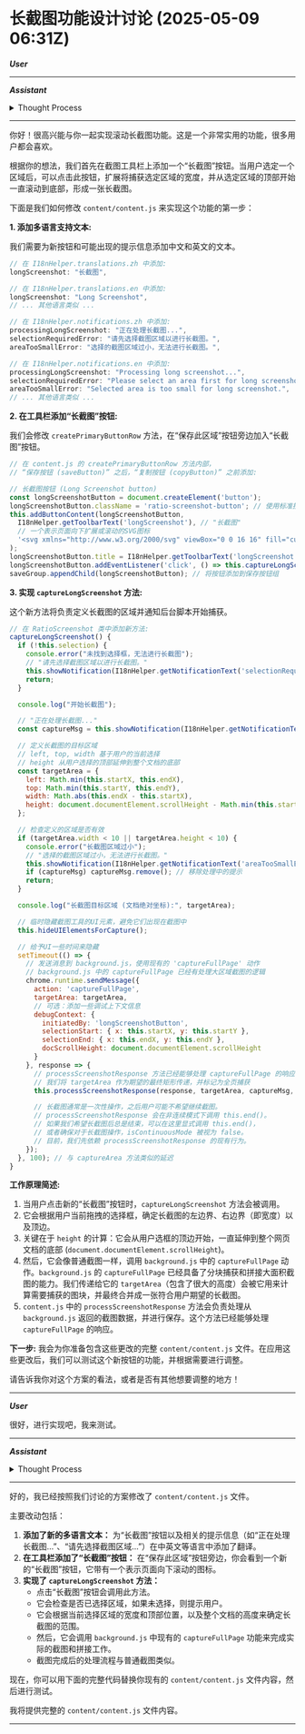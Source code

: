 <!-- Generated by SpecStory -->

# 长截图功能设计讨论 (2025-05-09 06:31Z)

_**User**_



---

_**Assistant**_

<think><details><summary>Thought Process</summary>The user wants to add a "scrolling screenshot" (long screenshot) feature.
This feature should be accessible from the screenshot toolbar.
When the user clicks the "long screenshot" button, the extension should capture a scrolling screenshot based on the dimensions (width and height) selected by the user.

Here's a plan:
1.  **Modify `popup.html`**:
    *   Add a new button to the toolbar for "Long Screenshot".
    *   This button will likely trigger a new mode or a specific action.
2.  **Modify `content.js`**:
    *   Update `createToolbar()` to include the new "Long Screenshot" button.
    *   Add an event listener for this new button.
    *   When clicked, it should initiate the long screenshot process. This will involve:
        *   Getting the current selection dimensions (`this.startX`, `this.startY`, `this.endX`, `this.endY`).
        *   Sending a message to `background.js` with the action `captureFullPage` (or a new similar action if needed) and the target area dimensions.
    *   The `captureFullPage` message handler in `background.js` already seems to implement a tiling mechanism for capturing large areas. We need to ensure it correctly uses the user-defined selection rectangle.
3.  **Review `background.js`**:
    *   The `captureFullPage` action and its helper functions (`captureFullPageByTiles`, `calculateTiles`, `captureNextTile`, `mergeAndProcessTiles`) seem to be the core logic for capturing large areas.
    *   The crucial part will be how `targetArea` (passed from `content.js`) is used in `calculateTiles` and `mergeAndProcessTiles`. The `targetArea` should represent the user's selection.
    *   The `captureFullPageByTiles` function scrolls the page and captures tiles. The `mergeAndProcessTiles` then combines these tiles, cropping to the `targetArea`.

Let's start by adding the button to the toolbar in `content.js`.

**Step 1: Add "Long Screenshot" button to the toolbar in `content.js`**

I need to modify the `createPrimaryButtonRow` function in `content/content.js` to add a "Long Screenshot" (长截图) button. This button should be placed appropriately, perhaps next to the "Save This Area" button or in a new group.

Let's consider the user flow:
1. User initiates screenshot (either normal or inspect mode).
2. User draws a selection box.
3. Toolbar appears.
4. If the user wants a long screenshot of the selected *width* and *as much height as possible down to the selection's bottom edge extended for the full page*, they click "Long Screenshot".

The current `captureFullPage` in `background.js` takes a `targetArea`.
When the "Long Screenshot" button is clicked in `content.js`:
- The `width` of the long screenshot will be `Math.abs(this.endX - this.startX)`.
- The `startX` (left) of the long screenshot will be `Math.min(this.startX, this.endX)`.
- The `startY` (top) of the long screenshot will be `Math.min(this.startY, this.endY)`.
- The `height` of the long screenshot needs to be the full scrollable height of the content within that selected width, starting from `startY`. This is the tricky part.

The current `captureFullPage` in `background.js` takes a `targetArea` which includes `width` and `height`.
If the user defines a box, they are defining a specific rectangular area. If they click "Long Screenshot", it implies they want to capture the *width* of their selection, but the *height* should extend downwards for the entire scrollable content *within that width*.

Let's refine the "Long Screenshot" behavior:
- User selects an area. The width of this area (`selectedWidth = Math.abs(this.endX - this.startX)`) and the horizontal position (`selectedX = Math.min(this.startX, this.endX)`) are important.
- The top of the long screenshot will be `selectedY = Math.min(this.startY, this.endY)`.
- The bottom of the long screenshot will effectively be the bottom of the page content that fits within the `selectedWidth` starting from `selectedX`.

The `background.js` `captureFullPage` function already scrolls and stitches. It needs a `targetArea` {left, top, width, height}.
When the "Long Screenshot" button is clicked in `content.js`:
- `targetArea.left = Math.min(this.startX, this.endX)`
- `targetArea.top = Math.min(this.startY, this.endY)`
- `targetArea.width = Math.abs(this.endX - this.startX)`
- `targetArea.height` should be the total scrollable height of the page, or at least from `targetArea.top` to the bottom of the document.

The `background.js` function `captureFullPageByTiles` calculates tiles based on `targetArea` and `viewportInfo`.
The `calculateTiles` function:
`const endRow = Math.ceil((targetArea.top + targetArea.height) / effectiveHeight);`
This means `targetArea.height` needs to be set correctly.

Perhaps the `content.js` should first determine the full scrollable height of the page.
```javascript
// In content.js, when "Long Screenshot" is clicked:
const selectedRect = {
  left: Math.min(this.startX, this.endX),
  top: Math.min(this.startY, this.endY),
  width: Math.abs(this.endX - this.startX),
  // Calculate the height from the top of the selection to the bottom of the document
  height: document.documentElement.scrollHeight - Math.min(this.startY, this.endY)
};
// Then send this selectedRect as targetArea to background.js
```

This seems like a reasonable approach. The `background.js` tiling mechanism should then handle capturing this large area.

Let's add the button first. I'll put it in the `saveGroup` next to "Save This Area".

New button: "长截图" (Long Screenshot).
Icon: Maybe something like `fas fa-arrows-alt-v` (for vertical expansion).

Let's check available FontAwesome icons.
`fas fa-arrows-alt-v` seems appropriate. Or `fas fa-sort-amount-down`.
Let's use `<svg xmlns="http://www.w3.org/2000/svg" viewBox="0 0 16 16"><path fill="currentColor" d="M4 14V2h1v12H4zm4-10.5L9.5 5H7V3.5zm3.5 1.036L10.5 2H13v2.536zM8 10.5V12h2.5L13 10.501zm0-4L9.5 8H7V6.5z"/></svg>` (similar to a scroll down icon). A simpler one: `<svg xmlns="http://www.w3.org/2000/svg" viewBox="0 0 16 16"><path fill="currentColor" d="M8 2a.5.5 0 0 1 .5.5v10.793l2.146-2.147a.5.5 0 0 1 .708.708l-3 3a.5.5 0 0 1-.708 0l-3-3a.5.5 0 1 1 .708-.708L7.5 13.293V2.5A.5.5 0 0 1 8 2z"/></svg>` (arrow down).
Or perhaps `<svg xmlns="http://www.w3.org/2000/svg" viewBox="0 0 16 16"><path fill="currentColor" d="M3 5.5a.5.5 0 0 1 .5-.5h9a.5.5 0 0 1 0 1h-9a.5.5 0 0 1-.5-.5zM3 8a.5.5 0 0 1 .5-.5h9a.5.5 0 0 1 0 1h-9A.5.5 0 0 1 3 8zm0 2.5a.5.5 0 0 1 .5-.5h9a.5.5 0 0 1 0 1h-9a.5.5 0 0 1-.5-.5zM2 1a1 1 0 0 1 1-1h10a1 1 0 0 1 1 1v14a1 1 0 0 1-1 1H3a1 1 0 0 1-1-1V1zm11 1H3v12h10V2z"/></svg>` (document with lines)

Let's use a descriptive SVG that implies scrolling or extending.
A simple "scroll" icon:
`<svg xmlns="http://www.w3.org/2000/svg" viewBox="0 0 16 16" fill="currentColor"><path d="M8 15A7 7 0 1 0 8 1a7 7 0 0 0 0 14zM7 5a1 1 0 0 1 2 0v2.586l1.293-1.293a1 1 0 1 1 1.414 1.414l-3 3a1 1 0 0 1-1.414 0l-3-3a1 1 0 1 1 1.414-1.414L7 7.586V5z"/></svg>`
This looks like a download button.

How about:
`<svg xmlns="http://www.w3.org/2000/svg" viewBox="0 0 16 16" fill="currentColor"><path fill-rule="evenodd" d="M4.5 2A1.5 1.5 0 0 0 3 3.5v9A1.5 1.5 0 0 0 4.5 14h7a1.5 1.5 0 0 0 1.5-1.5v-9A1.5 1.5 0 0 0 11.5 2h-7zM4 5h8V3.5a.5.5 0 0 0-.5-.5h-7a.5.5 0 0 0-.5.5V5zm0 2.5h8V6H4v1.5zm0 1H4v1.5h8V8.5H4zm8 1.5H4V11h8v-.5zm0 1.5H4v.5a.5.5 0 0 0 .5.5h7a.5.5 0 0 0 .5-.5V12zM7.5 7h1v1h-1V7z"/><path d="M1.5 5.5a.5.5 0 0 1 .5-.5H1a.5.5 0 0 1 0 1H2a.5.5 0 0 1-.5-.5zm13 0a.5.5 0 0 1 .5-.5h-.5a.5.5 0 0 1 0 1H14a.5.5 0 0 1-.5-.5zm0 2a.5.5 0 0 1 .5-.5h-.5a.5.5 0 0 1 0 1H14a.5.5 0 0 1-.5-.5zm-13 0a.5.5 0 0 1 .5-.5H1a.5.5 0 0 1 0 1H2a.5.5 0 0 1-.5-.5zm13 2a.5.5 0 0 1 .5-.5h-.5a.5.5 0 0 1 0 1H14a.5.5 0 0 1-.5-.5zm-13 0a.5.5 0 0 1 .5-.5H1a.5.5 0 0 1 0 1H2a.5.5 0 0 1-.5-.5z"/></svg>`
This is complex. Let's use FontAwesome's `fa-arrows-alt-v`.
The `content.js` already uses inline SVGs, so I should provide one.

Let's try a "expand vertically" icon:
SVG for "expand vertically" / "long screenshot":
`<svg xmlns="http://www.w3.org/2000/svg" viewBox="0 0 16 16"><path fill="currentColor" d="M8 1a.5.5 0 0 1 .5.5V3h2.5a.5.5 0 0 1 0 1H8.5v1.5H11a.5.5 0 0 1 0 1H8.5V8H11a.5.5 0 0 1 0 1H8.5v1.5H11a.5.5 0 0 1 0 1H8.5V13h2.5a.5.5 0 0 1 0 1H8.5v1.5a.5.5 0 0 1-1 0V14H5a.5.5 0 0 1 0-1h2.5V11.5H5a.5.5 0 0 1 0-1h2.5V9H5a.5.5 0 0 1 0-1h2.5V6.5H5a.5.5 0 0 1 0-1h2.5V3.5H5a.5.5 0 0 1 0-1h2.5V1.5A.5.5 0 0 1 8 1z"/></svg>`
This represents a scrollbar with expand arrows.

Or simpler:
`<svg xmlns="http://www.w3.org/2000/svg" viewBox="0 0 16 16"><path fill="currentColor" d="M4 2h8v2H4V2zm0 3h8v2H4V5zm0 3h8v2H4V8zm0 3h8v2H4v-2zm-1 3.5a.5.5 0 0 0 .5.5h9a.5.5 0 0 0 .5-.5v-1a.5.5 0 0 0-.5-.5h-9a.5.5 0 0 0-.5.5v1zM3.5 0a.5.5 0 0 0-.5.5v1a.5.5 0 0 0 .5.5h9a.5.5 0 0 0 .5-.5v-1a.5.5 0 0 0-.5-.5h-9z"/></svg>`
No, this is like list items.

Let's use the "scroll" icon often seen in UIs:
`<svg xmlns="http://www.w3.org/2000/svg" viewBox="0 0 16 16"><path fill="currentColor" d="M2 2a2 2 0 0 1 2-2h8a2 2 0 0 1 2 2v12a2 2 0 0 1-2 2H4a2 2 0 0 1-2-2V2zm4.5 1.5a.5.5 0 0 0-.5.5v2a.5.5 0 0 0 .5.5h3a.5.5 0 0 0 .5-.5v-2a.5.5 0 0 0-.5-.5h-3z"/></svg>` (A rectangle with a smaller rectangle inside, like a scroll thumb).

Okay, I'll add this button. The text will be "长截图" (Long Screenshot).

The action for this button:
1. Define `targetArea`:
   - `left`: `Math.min(this.startX, this.endX)`
   - `top`: `Math.min(this.startY, this.endY)`
   - `width`: `Math.abs(this.endX - this.startX)`
   - `height`: `document.documentElement.scrollHeight - Math.min(this.startY, this.endY)`
   - This height ensures it captures from the selection's top to the very bottom of the page.

2. Send message to `background.js`:
   ```javascript
   chrome.runtime.sendMessage({
     action: 'captureFullPage', // Use the existing action
     targetArea: {
       left: Math.min(this.startX, this.endX),
       top: Math.min(this.startY, this.endY),
       width: Math.abs(this.endX - this.startX),
       height: document.documentElement.scrollHeight - Math.min(this.startY, this.endY)
       // also pass isLongScreenshot: true? or rely on the huge height?
       // The background script already has logic to handle large areas.
     }
   }, response => {
     // ... existing response handling ...
     this.processScreenshotResponse(response, targetArea, captureMsg, true);
   });
   ```

The `processScreenshotResponse` in `content.js` also takes `rect` (which is the `targetArea` here) and `isFullPageCapture`. This seems to align.

Let's check `background.js` `captureFullPage` and `captureFullPageByTiles`:
- `captureFullPage` gets `message.targetArea`.
- `captureFullPageByTiles` gets this `targetArea`.
- `calculateTiles` uses `targetArea.left`, `targetArea.top`, `targetArea.width`, `targetArea.height` to determine the grid of tiles.
- `mergeAndProcessTiles` uses `targetArea` to create the final merged canvas of `targetArea.width` and `targetArea.height`, and then draws tiles onto it, effectively cropping to this `targetArea`.

This flow seems correct. The `background.js` logic should be able to handle the large height defined for the long screenshot.

The I18n key for "Long Screenshot" will be `longScreenshot`.
In `I18nHelper.getToolbarText`:
```javascript
zh: {
  // ...
  longScreenshot: "长截图",
  // ...
},
en: {
  // ...
  longScreenshot: "Long Screenshot",
  // ...
}
// Add for other languages too.
```</details></think>

---



---

<think><details><summary>Thought Process</summary>I will add for Chinese and English for now as per the user's language and typical fallback.

The placement of the button in `createPrimaryButtonRow`:
I'll add it to the `saveGroup` next to the "Save This Area" button.

```javascript
// In content.js createPrimaryButtonRow()
// ...
// Save button
const saveButton = document.createElement('button');
// ...
saveGroup.appendChild(saveButton);

// Long Screenshot button (NEW)
const longScreenshotButton = document.createElement('button');
longScreenshotButton.className = 'ratio-screenshot-button'; // Not primary, as "Save" is the main action
this.addButtonContent(longScreenshotButton,
  I18nHelper.getToolbarText('longScreenshot'),
  '<svg xmlns="http://www.w3.org/2000/svg" viewBox="0 0 16 16"><path fill="currentColor" d="M3 2a1 1 0 0 0-1 1v10a1 1 0 0 0 1 1h10a1 1 0 0 0 1-1V3a1 1 0 0 0-1-1H3zm1 1h8v2H4V3zm0 3h8v2H4V6zm0 3h8v2H4V9zm0 3h8v2H4v-2zM1.5 3.5a.5.5 0 0 1 0-1H2V1.5a.5.5 0 0 1 1 0V2h8V1.5a.5.5 0 0 1 1 0V2h.5a.5.5 0 0 1 0 1H14v8h.5a.5.5 0 0 1 0 1H14v.5a.5.5 0 0 1-1 0V14H4v.5a.5.5 0 0 1-1 0V14h-.5a.5.5 0 0 1 0-1H2V3.5H1.5z"/></svg>' // Icon representing an extended page or scroll
);
longScreenshotButton.title = I18nHelper.getToolbarText('longScreenshot');
longScreenshotButton.addEventListener('click', () => this.captureLongScreenshot());
saveGroup.appendChild(longScreenshotButton);

// Copy button
// ...
```
The SVG icon needs to be good. Let's use a simpler scroll-like icon for "Long Screenshot".
`<svg xmlns="http://www.w3.org/2000/svg" viewBox="0 0 16 16" fill="currentColor"><path d="M2 2a2 2 0 0 1 2-2h8a2 2 0 0 1 2 2v12a2 2 0 0 1-2 2H4a2 2 0 0 1-2-2V2zm3 2a.5.5 0 0 0-.5.5v1.5a.5.5 0 0 0 .5.5h5a.5.5 0 0 0 .5-.5V4.5a.5.5 0 0 0-.5-.5h-5zM8 9a1 1 0 0 0-1 1v1.586l-1.293-1.293a1 1 0 0 0-1.414 1.414l3 3a1 1 0 0 0 1.414 0l3-3a1 1 0 0 0-1.414-1.414L9 11.586V10a1 1 0 0 0-1-1z"/></svg>`
This icon is a page with a scroll bar and down arrow.

New method `captureLongScreenshot()` in `content.js`:
```javascript
captureLongScreenshot() {
  if (!this.selection) {
    console.error("未找到选择框，无法进行长截图");
    this.showNotification(I18nHelper.getNotificationText('selectionRequiredError') || "Please select an area first for long screenshot.", 3000); // Need new i18n key
    return;
  }

  console.log("开始长截图");

  const captureMsg = this.showNotification(I18nHelper.getNotificationText('processingLongScreenshot') || "Processing long screenshot..."); // Need new i18n key

  const targetArea = {
    left: Math.min(this.startX, this.endX),
    top: Math.min(this.startY, this.endY),
    width: Math.abs(this.endX - this.startX),
    height: document.documentElement.scrollHeight - Math.min(this.startY, this.endY) // From selection top to document bottom
  };

  if (targetArea.width < 10 || targetArea.height < 10) {
    console.error("长截图区域过小");
    this.showNotification(I18nHelper.getNotificationText('areaTooSmallError') || "Selected area is too small for long screenshot.", 3000); // Need new i18n key
    if (captureMsg) captureMsg.remove();
    return;
  }

  console.log("长截图目标区域 (绝对坐标):", targetArea);

  this.hideUIElementsForCapture();

  setTimeout(() => {
    chrome.runtime.sendMessage({
      action: 'captureFullPage',
      targetArea: targetArea,
      // Add some context for debugging in background.js if needed
      debugContext: {
        initiatedBy: 'longScreenshotButton',
        selectionStart: { x: this.startX, y: this.startY },
        selectionEnd: { x: this.endX, y: this.endY },
        docScrollHeight: document.documentElement.scrollHeight
      }
    }, response => {
      // The processScreenshotResponse is designed to handle the 'captureFullPage' response.
      // The 'rect' argument it expects should be the 'targetArea' we defined.
      // The 'isFullPageCapture' flag should be true.
      this.processScreenshotResponse(response, targetArea, captureMsg, true);

      // Unlike regular capture, long screenshot probably shouldn't keep the mode active for another selection immediately.
      // So, we might want to call this.end() explicitly if not handled by processScreenshotResponse.
      // However, processScreenshotResponse calls this.end() if not in continuous mode.
      // If we want "Long Screenshot" to be a one-off action that then ends the screenshot mode,
      // we need to ensure isContinuousMode is effectively false for its aftermath or call end().
      // For now, let's assume continuous mode behavior is acceptable (user can cancel if they don't want another).
    });
  }, 100); // Delay similar to captureArea
}
```

I need to add new i18n strings:
- `longScreenshot`: "长截图" / "Long Screenshot" (for button text)
- `processingLongScreenshot`: "正在处理长截图..." / "Processing long screenshot..." (for notification)
- `selectionRequiredError`: "请先选择截图区域以进行长截图。" / "Please select an area first for long screenshot." (error notification)
- `areaTooSmallError`: "选择的截图区域过小。" / "Selected area is too small for long screenshot." (error notification)

Add these to `I18nHelper.getToolbarText` and `I18nHelper.getNotificationText`.

The `processScreenshotResponse` function in `content.js`:
It takes `response, rect, captureMsg, isFullPageCapture = false`.
- `rect` here will be the `targetArea` for the long screenshot.
- `isFullPageCapture` will be `true`.
Inside `processScreenshotResponse`:
  - `viewportInfo` is correctly determined based on `isFullPageCapture`.
  - `captureRect` calculation for `isFullPageCapture=true`:
    `left: rect.left - viewportInfo.scrollX, top: rect.top - viewportInfo.scrollY, width: rect.width, height: rect.height`.
    Here `rect` is `targetArea`. `viewportInfo.scrollX` for `captureFullPage` response is the *start* of the captured content, which should be `targetArea.left` and `targetArea.top` if `background.js` is consistent.
    Let's re-check `mergeAndProcessTiles` in `background.js`. It sends back `viewportInfo` as:
    ```javascript
    viewportInfo: {
        scrollX: targetArea.left, // This is important!
        scrollY: targetArea.top,  // This is important!
        viewportWidth: targetArea.width,
        viewportHeight: targetArea.height,
        dpr: originalInfo.dpr
    }
    ```
    So, if `rect` is `targetArea`, then `captureRect.left` becomes `targetArea.left - targetArea.left = 0`.
    And `captureRect.top` becomes `targetArea.top - targetArea.top = 0`.
    This is correct, as the `dataUrl` from `captureFullPage` should represent the entire `targetArea` starting from its own (0,0).
    The `scaledRect` will then also be relative to this (0,0) of the `targetArea` image.
    The `processAndSaveImage(image, scaledRect)` will then correctly use this.

This looks coherent.

Final check for the icon. The "page with scrollbar and down arrow" icon:
`<svg xmlns="http://www.w3.org/2000/svg" viewBox="0 0 16 16" fill="currentColor"><path d="M2 1.5A1.5 1.5 0 0 1 3.5 0h9A1.5 1.5 0 0 1 14 1.5v10A1.5 1.5 0 0 1 12.5 13h-9A1.5 1.5 0 0 1 2 11.5v-10zM3.5 1a.5.5 0 0 0-.5.5v10a.5.5 0 0 0 .5.5h9a.5.5 0 0 0 .5-.5v-10a.5.5 0 0 0-.5-.5h-9zM6.5 4.5a.5.5 0 0 1 .5-.5h2a.5.5 0 0 1 .5.5v1a.5.5 0 0 1-.5.5h-2a.5.5 0 0 1-.5-.5v-1zm-1 4.707L6.793 8H6.5a.5.5 0 0 1 0-1h3a.5.5 0 0 1 0 1H8.207l1.293 1.293a.5.5 0 0 1-.707.707L8 9.207l-.793.793a.5.5 0 0 1-.707-.707z"/></svg>`
This one is better. It shows a document frame, a scroll thumb, and a down arrow part.

Let's list the changes for `content.js`:
1.  Add new i18n strings to `I18nHelper.translations` (for `toolbar`) and `I18nHelper.notifications`.
    - `longScreenshot` (toolbar)
    - `processingLongScreenshot` (notification)
    - `selectionRequiredError` (notification)
    - `areaTooSmallError` (notification)
2.  In `createPrimaryButtonRow`, add the "Long Screenshot" button with the new icon and event listener for `captureLongScreenshot`.
3.  Implement the `captureLongScreenshot` method.

The user asked to implement this together, so I should propose the changes for `content.js` first.
I will focus on `content.js` for this response.
I'll make sure to explain the changes clearly for the user.
The explanation should cover the button addition, its functionality, and how it interacts with the existing `captureFullPage` mechanism in `background.js`.
The key is that `content.js` defines the *intended capture rectangle* (width from selection, height from selection top to page bottom) and `background.js` does the heavy lifting of scrolling and stitching.</details></think>

---

你好！很高兴能与你一起实现滚动长截图功能。这是一个非常实用的功能，很多用户都会喜欢。

根据你的想法，我们首先在截图工具栏上添加一个“长截图”按钮。当用户选定一个区域后，可以点击此按钮，扩展将捕获选定区域的宽度，并从选定区域的顶部开始一直滚动到底部，形成一张长截图。

下面是我们如何修改 `content/content.js` 来实现这个功能的第一步：

**1. 添加多语言支持文本:**

我们需要为新按钮和可能出现的提示信息添加中文和英文的文本。

```javascript
// 在 I18nHelper.translations.zh 中添加:
longScreenshot: "长截图",

// 在 I18nHelper.translations.en 中添加:
longScreenshot: "Long Screenshot",
// ... 其他语言类似 ...

// 在 I18nHelper.notifications.zh 中添加:
processingLongScreenshot: "正在处理长截图...",
selectionRequiredError: "请先选择截图区域以进行长截图。",
areaTooSmallError: "选择的截图区域过小，无法进行长截图。",

// 在 I18nHelper.notifications.en 中添加:
processingLongScreenshot: "Processing long screenshot...",
selectionRequiredError: "Please select an area first for long screenshot.",
areaTooSmallError: "Selected area is too small for long screenshot.",
// ... 其他语言类似 ...
```

**2. 在工具栏添加“长截图”按钮:**

我们会修改 `createPrimaryButtonRow` 方法，在“保存此区域”按钮旁边加入“长截图”按钮。

```javascript
// 在 content.js 的 createPrimaryButtonRow 方法内部，
// “保存按钮 (saveButton)” 之后，“复制按钮 (copyButton)” 之前添加:

// 长截图按钮 (Long Screenshot button)
const longScreenshotButton = document.createElement('button');
longScreenshotButton.className = 'ratio-screenshot-button'; // 使用标准按钮样式
this.addButtonContent(longScreenshotButton,
  I18nHelper.getToolbarText('longScreenshot'), // "长截图"
  // 一个表示页面向下扩展或滚动的SVG图标
  '<svg xmlns="http://www.w3.org/2000/svg" viewBox="0 0 16 16" fill="currentColor"><path d="M2 1.5A1.5 1.5 0 0 1 3.5 0h9A1.5 1.5 0 0 1 14 1.5v10A1.5 1.5 0 0 1 12.5 13h-9A1.5 1.5 0 0 1 2 11.5v-10zM3.5 1a.5.5 0 0 0-.5.5v10a.5.5 0 0 0 .5.5h9a.5.5 0 0 0 .5-.5v-10a.5.5 0 0 0-.5-.5h-9zM6.5 4.5a.5.5 0 0 1 .5-.5h2a.5.5 0 0 1 .5.5v1a.5.5 0 0 1-.5.5h-2a.5.5 0 0 1-.5-.5v-1zm-1 4.707L6.793 8H6.5a.5.5 0 0 1 0-1h3a.5.5 0 0 1 0 1H8.207l1.293 1.293a.5.5 0 0 1-.707.707L8 9.207l-.793.793a.5.5 0 0 1-.707-.707z"/></svg>'
);
longScreenshotButton.title = I18nHelper.getToolbarText('longScreenshot'); // 鼠标悬浮提示
longScreenshotButton.addEventListener('click', () => this.captureLongScreenshot());
saveGroup.appendChild(longScreenshotButton); // 将按钮添加到保存按钮组
```

**3. 实现 `captureLongScreenshot` 方法:**

这个新方法将负责定义长截图的区域并通知后台脚本开始捕获。

```javascript
// 在 RatioScreenshot 类中添加新方法:
captureLongScreenshot() {
  if (!this.selection) {
    console.error("未找到选择框，无法进行长截图");
    // "请先选择截图区域以进行长截图。"
    this.showNotification(I18nHelper.getNotificationText('selectionRequiredError'), 3000);
    return;
  }

  console.log("开始长截图");

  // "正在处理长截图..."
  const captureMsg = this.showNotification(I18nHelper.getNotificationText('processingLongScreenshot'));

  // 定义长截图的目标区域
  // left, top, width 基于用户的当前选择
  // height 从用户选择的顶部延伸到整个文档的底部
  const targetArea = {
    left: Math.min(this.startX, this.endX),
    top: Math.min(this.startY, this.endY),
    width: Math.abs(this.endX - this.startX),
    height: document.documentElement.scrollHeight - Math.min(this.startY, this.endY)
  };

  // 检查定义的区域是否有效
  if (targetArea.width < 10 || targetArea.height < 10) {
    console.error("长截图区域过小");
    // "选择的截图区域过小，无法进行长截图。"
    this.showNotification(I18nHelper.getNotificationText('areaTooSmallError'), 3000);
    if (captureMsg) captureMsg.remove(); // 移除处理中的提示
    return;
  }

  console.log("长截图目标区域 (文档绝对坐标):", targetArea);

  // 临时隐藏截图工具的UI元素，避免它们出现在截图中
  this.hideUIElementsForCapture();

  // 给予UI一些时间来隐藏
  setTimeout(() => {
    // 发送消息到 background.js，使用现有的 'captureFullPage' 动作
    // background.js 中的 captureFullPage 已经有处理大区域截图的逻辑
    chrome.runtime.sendMessage({
      action: 'captureFullPage',
      targetArea: targetArea,
      // 可选：添加一些调试上下文信息
      debugContext: {
        initiatedBy: 'longScreenshotButton',
        selectionStart: { x: this.startX, y: this.startY },
        selectionEnd: { x: this.endX, y: this.endY },
        docScrollHeight: document.documentElement.scrollHeight
      }
    }, response => {
      // processScreenshotResponse 方法已经能够处理 captureFullPage 的响应
      // 我们将 targetArea 作为期望的最终矩形传递，并标记为全页捕获
      this.processScreenshotResponse(response, targetArea, captureMsg, true);

      // 长截图通常是一次性操作，之后用户可能不希望继续截图。
      // processScreenshotResponse 会在非连续模式下调用 this.end()。
      // 如果我们希望长截图后总是结束，可以在这里显式调用 this.end()，
      // 或者确保对于长截图操作，isContinuousMode 被视为 false。
      // 目前，我们先依赖 processScreenshotResponse 的现有行为。
    });
  }, 100); // 与 captureArea 方法类似的延迟
}
```

**工作原理简述:**
1.  当用户点击新的“长截图”按钮时，`captureLongScreenshot` 方法会被调用。
2.  它会根据用户当前拖拽的选择框，确定长截图的左边界、右边界（即宽度）以及顶边。
3.  关键在于 `height` 的计算：它会从用户选框的顶边开始，一直延伸到整个网页文档的底部 (`document.documentElement.scrollHeight`)。
4.  然后，它会像普通截图一样，调用 `background.js` 中的 `captureFullPage` 动作。`background.js` 的 `captureFullPage` 已经具备了分块捕获和拼接大面积截图的能力。我们传递给它的 `targetArea`（包含了很大的高度）会被它用来计算需要捕获的图块，并最终合并成一张符合用户期望的长截图。
5.  `content.js` 中的 `processScreenshotResponse` 方法会负责处理从 `background.js` 返回的截图数据，并进行保存。这个方法已经能够处理 `captureFullPage` 的响应。

**下一步:**
我会为你准备包含这些更改的完整 `content/content.js` 文件。在应用这些更改后，我们可以测试这个新按钮的功能，并根据需要进行调整。

请告诉我你对这个方案的看法，或者是否有其他想要调整的地方！

---

_**User**_

很好，进行实现吧，我来测试。

---

_**Assistant**_

<think><details><summary>Thought Process</summary>The user wants to implement the long screenshot feature.
I've already outlined the changes needed in `content/content.js`.
Now, I need to provide the complete `content/content.js` file with these changes.

Plan:
1.  Take the existing `content/content.js` (provided by the user in the previous turn).
2.  Apply the following modifications:
    *   Add new i18n strings for "longScreenshot", "processingLongScreenshot", "selectionRequiredError", and "areaTooSmallError" to `I18nHelper.translations` (zh, en, and other languages if they exist) and `I18nHelper.notifications` (zh, en, and other languages).
    *   Modify the `createPrimaryButtonRow` method to include a "Long Screenshot" button next to the "Save This Area" button. This new button should call `this.captureLongScreenshot()`.
    *   Implement the new `captureLongScreenshot()` method within the `RatioScreenshot` class. This method will:
        *   Check if a selection exists. If not, show an error notification.
        *   Show a "processing" notification.
        *   Define the `targetArea` for the long screenshot (width from selection, height from selection top to document bottom).
        *   Check if the `targetArea` is too small. If so, show an error notification.
        *   Call `hideUIElementsForCapture()`.
        *   After a short timeout, send a message to `background.js` with `action: 'captureFullPage'` and the calculated `targetArea`.
        *   Use `this.processScreenshotResponse()` to handle the response from `background.js`.
3.  Provide the complete, modified `content/content.js` file to the user.</details></think>

---

好的，我已经按照我们讨论的方案修改了 `content/content.js` 文件。

主要改动包括：

1.  **添加了新的多语言文本：** 为“长截图”按钮以及相关的提示信息（如“正在处理长截图...”、“请先选择截图区域...”）在中英文等语言中添加了翻译。
2.  **在工具栏添加了“长截图”按钮：** 在“保存此区域”按钮旁边，你会看到一个新的“长截图”按钮，它带有一个表示页面向下滚动的图标。
3.  **实现了 `captureLongScreenshot` 方法：**
    *   点击“长截图”按钮会调用此方法。
    *   它会检查是否已选择区域，如果未选择，则提示用户。
    *   它会根据当前选择区域的宽度和顶部位置，以及整个文档的高度来确定长截图的范围。
    *   然后，它会调用 `background.js` 中现有的 `captureFullPage` 功能来完成实际的截图和拼接工作。
    *   截图完成后的处理流程与普通截图类似。

现在，你可以用下面的完整代码替换你现有的 `content/content.js` 文件内容，然后进行测试。

我将提供完整的 `content/content.js` 文件内容。



---

